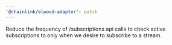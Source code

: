 ```yaml
---
'@chainlink/elwood-adapter': patch
---
```


Reduce the frequency of /subscriptions api calls to check active subscriptions to only when we desire to subscribe to a stream.
